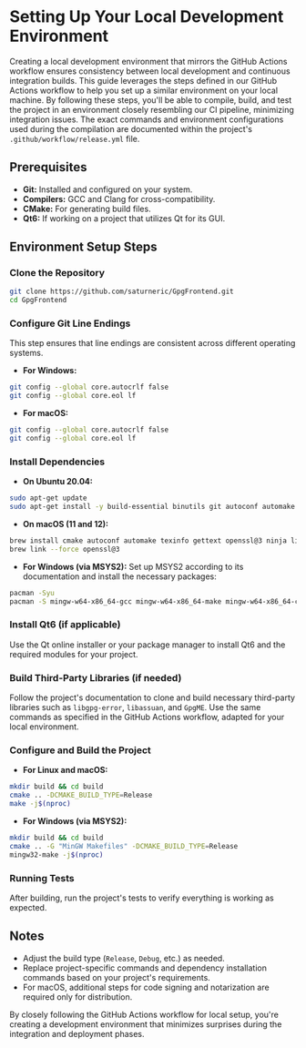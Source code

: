 # Setting Up Your Local Development Environment

Creating a local development environment that mirrors the GitHub Actions
workflow ensures consistency between local development and continuous
integration builds. This guide leverages the steps defined in our GitHub Actions
workflow to help you set up a similar environment on your local machine. By
following these steps, you'll be able to compile, build, and test the project in
an environment closely resembling our CI pipeline, minimizing integration
issues. The exact commands and environment configurations used during the
compilation are documented within the project's `.github/workflow/release.yml`
file.

## Prerequisites

- **Git:** Installed and configured on your system.
- **Compilers:** GCC and Clang for cross-compatibility.
- **CMake:** For generating build files.
- **Qt6:** If working on a project that utilizes Qt for its GUI.

## Environment Setup Steps

### Clone the Repository

```bash
git clone https://github.com/saturneric/GpgFrontend.git
cd GpgFrontend
```

### Configure Git Line Endings

This step ensures that line endings are consistent across different operating
systems.

- **For Windows:**

```bash
git config --global core.autocrlf false
git config --global core.eol lf
```

- **For macOS:**

```bash
git config --global core.autocrlf false
git config --global core.eol lf
```

### Install Dependencies

- **On Ubuntu 20.04:**

```bash
sudo apt-get update
sudo apt-get install -y build-essential binutils git autoconf automake gettext texinfo gcc g++ ninja-build libarchive-dev libssl-dev libgpgme-dev
```

- **On macOS (11 and 12):**

```bash
brew install cmake autoconf automake texinfo gettext openssl@3 ninja libarchive gpgme
brew link --force openssl@3

```

- **For Windows (via MSYS2):** Set up MSYS2 according to its documentation and
  install the necessary packages:

```bash
pacman -Syu
pacman -S mingw-w64-x86_64-gcc mingw-w64-x86_64-make mingw-w64-x86_64-cmake autoconf automake make texinfo mingw-w64-x86_64-qt6 libintl msys2-runtime-devel gettext-devel mingw-w64-x86_64-ninja mingw-w64-x86_64-gnupg mingw-w64-x86_64-libarchive
```

### Install Qt6 (if applicable)

Use the Qt online installer or your package manager to install Qt6 and the
required modules for your project.

### Build Third-Party Libraries (if needed)

Follow the project's documentation to clone and build necessary third-party
libraries such as `libgpg-error`, `libassuan`, and `GpgME`. Use the same
commands as specified in the GitHub Actions workflow, adapted for your local
environment.

### Configure and Build the Project

- **For Linux and macOS:**

```bash
mkdir build && cd build
cmake .. -DCMAKE_BUILD_TYPE=Release
make -j$(nproc)
```

- **For Windows (via MSYS2):**

```bash
mkdir build && cd build
cmake .. -G "MinGW Makefiles" -DCMAKE_BUILD_TYPE=Release
mingw32-make -j$(nproc)
```

### Running Tests

After building, run the project's tests to verify everything is working as
expected.

## Notes

- Adjust the build type (`Release`, `Debug`, etc.) as needed.
- Replace project-specific commands and dependency installation commands based
  on your project's requirements.
- For macOS, additional steps for code signing and notarization are required only
  for distribution.

By closely following the GitHub Actions workflow for local setup, you're
creating a development environment that minimizes surprises during the
integration and deployment phases.
